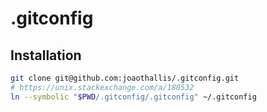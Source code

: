 # .gitconfig

## Installation

```bash
git clone git@github.com:joaothallis/.gitconfig.git
# https://unix.stackexchange.com/a/180532
ln --symbolic "$PWD/.gitconfig/.gitconfig" ~/.gitconfig
```
